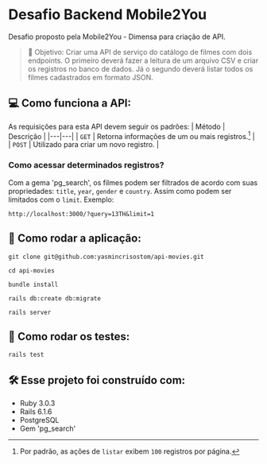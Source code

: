 # Desafio Backend Mobile2You

Desafio proposto pela Mobile2You - Dimensa para criação de API.

> 🎯 Objetivo: Criar uma API de serviço do catálogo de filmes com dois endpoints. O primeiro deverá fazer a leitura de um arquivo CSV e criar os registros no banco de dados. Já o segundo deverá listar todos os filmes cadastrados em formato JSON.

## 💻 Como funciona a API:
As requisições para esta API devem seguir os padrões:
| Método | Descrição |
|---|---|
| `GET` | Retorna informações de um ou mais registros.[^1] |
| `POST` | Utilizado para criar um novo registro. |

[^1]:Por padrão, as ações de `listar` exibem `100` registros por página.

### Como acessar determinados registros?

Com a gema 'pg_search', os filmes podem ser filtrados de acordo com suas propriedades: `title`, `year`, `gender` e `country`. Assim como podem ser limitados com o `limit`. Exemplo:
```
http://localhost:3000/?query=13TH&limit=1
```

## 🔧 Como rodar a aplicação:
```
git clone git@github.com:yasmincrisostom/api-movies.git
```
```
cd api-movies
```
```
bundle install
```
```
rails db:create db:migrate
```
```
rails server
```

## 🔨 Como rodar os testes:
```
rails test
```

## 🛠 Esse projeto foi construído com:
- Ruby 3.0.3
- Rails 6.1.6
- PostgreSQL
- Gem 'pg_search'
